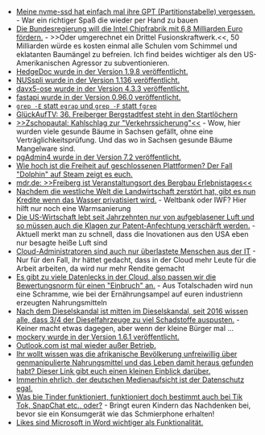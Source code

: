 * [Meine nvme-ssd hat einfach mal ihre GPT (Partitionstabelle) vergessen.](https://artodeto.bazzline.net/archives/19993-ssd-just-lost-its-partition-table.html) - War ein richtiger Spaß die wieder per Hand zu bauen
* [Die Bundesregierung will die Intel Chipfrabrik mit 6,8 Milliarden Euro fördern.](https://blog.fefe.de/?ts=9a84a5dd) - >>Oder umgerechnet ein Drittel Fusionskraftwerk.<<, 50 Milliarden würde es kosten einmal alle Schulen vom Schimmel und eklatanten Baumängel zu befreien. Ich find beides wichtiger als den US-Amerikanischen Agressor zu subventionieren.
* [HedgeDoc wurde in der Version 1.9.8 veröffentlicht.](https://github.com/hedgedoc/hedgedoc/releases/tag/1.9.8)
* [NUSspli wurde in der Version 1.136 veröffentlicht.](https://github.com/V10lator/NUSspli/releases/tag/v1.136)
* [davx5-ose wurde in der Version 4.3.3 veröffentlicht.](https://github.com/bitfireAT/davx5-ose/releases/tag/v4.3.3-ose)
* [fastapi wurde in der Version 0.96.0 veröffentlicht.](https://github.com/tiangolo/fastapi/releases/tag/0.96.0)
* [`grep -E` statt `egrap` und `grep -F` statt `fgrep`](https://utcc.utoronto.ca/~cks/space/blog/linux/GNUGrepVersusEcology)
* [GlückAufTV: 36. Freiberger Bergstadtfest steht in den Startlöchern](https://www.youtube.com/watch?v=ay4lZuMWFhE)
* [>>Zschopautal: Kahlschlag zur "Verkehrssicherung"<<](https://sachsen.nabu.de/news/2023/33447.html) - Wow, hier wurden viele gesunde Bäume in Sachsen gefällt, ohne eine Verträglichkeitsprüfung. Und das wo in Sachsen gesunde Bäume Mangelware sind.
* [pgAdmin4 wurde in der Version 7.2 veröffentlicht.](https://www.postgresql.org/about/news/pgadmin-4-v72-released-2647/)
* [Wie hoch ist die Freiheit auf geschlossenen Plattformen? Der Fall "Dolphin" auf Steam zeigt es euch.](https://tarnkappe.info/artikel/gaming/valve-half-nintendo-den-dolphin-emulator-von-steam-zu-entfernen-275854.html)
* [mdr.de: >>Freiberg ist Veranstaltungsort des Bergbau Erlebnistages<<](https://www.mdr.de/video/mdr-videos/a/video-727756.html)
* [Nachdem die westliche Welt die Landwirtschaft zerstört hat, gibt es nun Kredite wenn das Wasser privatisiert wird.](https://netzfrauen.org/2023/06/04/wasser-7/) - Weltbank oder IWF? Hier hilft nur noch eine Warmsanierung
* [Die US-Wirtschaft lebt seit Jahrzehnten nur von aufgeblasener Luft und so müssen auch die Klagen zur Patent-Anfechtung verschärft werden.](http://blog.fefe.de/?ts=9a80f4e4) - Aktuell merkt man zu schnell, dass die Inovationen aus den USA eben nur besagte heiße Luft sind
* [Cloud-Administratoren sind auch nur überlastete Menschen aus der IT](http://blog.fefe.de/?ts=9a80e60e) - Nur für den Fall, ihr hättet gedacht, dass in der Cloud mehr Leute für die Arbeit arbeiten, da wird nur mehr Rendite gemacht
* [Es gibt zu viele Datenlecks in der Cloud, also passen wir die Bewertungsnorm für einen "Einbruch" an.](http://blog.fefe.de/?ts=9a830af4) - Aus Totalschaden wird nun eine Schramme, wie bei der Ernährungsampel auf euren industrienn erzeugten Nahrungsmitteln
* [Nach dem Dieselskandal ist mitten im Dieselskandal, seit 2016 wissen alle, dass 3/4 der Dieselfahrzeuge zu viel Schadstoffe auspusten.](http://blog.fefe.de/?ts=9a837bd4) - Keiner macht etwas dagegen, aber wenn der kleine Bürger mal ... 
* [mockery wurde in der Version 1.6.1 veröffentlicht.](https://github.com/mockery/mockery/releases/tag/1.6.1)
* [Outlook.com ist mal wieder außer Betrieb.](https://www.bleepingcomputer.com/news/microsoft/microsofts-outlookcom-is-down-again-on-mobile-web/)
* [Ihr wollt wissen was die afrikanische Bevölkerung unfreiwillig über genmanipulierte Nahrungsmittel und das Leben damit heraus gefunden habt? Dieser Link gibt euch einen kleinen Einblick darüber.](https://netzfrauen.org/2023/06/05/africa-38/)
* [Immerhin ehrlich, der deutschen Medienaufsicht ist der Datenschutz egal.](https://netzpolitik.org/2023/kein-porno-ohne-ausweis-der-medienaufsicht-ist-datenschutz-wumpe/)
* [Was bie Tinder funktioniert, funktioniert doch bestimmt auch bei Tik Tok, SnapChat etc., oder?](https://tarnkappe.info/artikel/it-sicherheit/online-betrug/tinder-trading-scam-neue-betrugsmasche-breitet-sich-aus-275914.html) - Bringt euren Kindern das Nachdenken bei, bevor sie ein Konsumgerät wie das Schmierphone erhalten!
* [Likes sind Microsoft in Word wichtiger als Funktionalität.](https://www.borncity.com/blog/2023/06/06/verkehrte-welt-word-bekommt-like-button-dafr-fallen-shortcuts-weg/)

